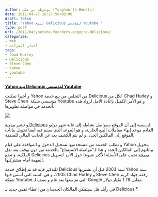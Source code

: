 ```yaml
---
author: يوغرطة بن علي (Youghourta Benali)
date: 2011-04-27 18:27:50+00:00
draft: false
title: 'Yahoo تبيع Delicious لمؤسسي Youtube '
type: post
url: /2011/04/youtube-founders-acquire-delicious/
categories:
- Web
- أخبار الشركات
tags:
- Chad Hurley
- Delicious
- Steve Chen
- Yahoo
- youtube
---
```


[**Yahoo تبيع Delicious لمؤسسي Youtube**](https://www.it-scoop.com/2011/04/youtube-founders-acquire-delicious)


و أخيرا تمكنت Yahoo من التخلص من بيع خدمة Delicious لكل من  Chad Hurley و Steve Chen  مؤسسي شبكة Youtube و هو الأمر الكفيل بإعادة الأمل لرواد هذه الخدمة في مواصلة تطويرها.

[![](https://www.it-scoop.com/wp-content/uploads/2011/04/delicious-logo.jpg)
](https://www.it-scoop.com/2011/04/youtube-founders-acquire-delicious)

و تشير [مدونة Delicious](http://blog.delicious.com/) الرسمية إلى أن الموقع سيواصل نشاطه إلى غاية شهر يوليو القادم موعد إنهاء معاملات البيع الجارية، و هو الموعد الذي سيتم فيه أيضا تحويل بيانات الموقع إلى المالكين الجدد. و لم يتم الكشف بعد عن الجانب المالي للصفقة.

و تطلب الخدمة من مستخدميها تسجيل الدخول و الموافقة على قيام Yahoo بتحويل بياناتهم إلى المالكين الجدد و هذا لـ"مواصلة الاستمتاع" بالخدمة من دون توقف بعد نقل الملكية، و تضع Delicious [صفحة](http://www.delicious.com/help/transition) تجيب على الأسئلة الأكثر شيوعا حول الأمر لتسهيل المهمة أمام مشتركيها.

للتذكير فإنه قد تم إطلاق خدمة Delicious سنة 2003 قبل أن تشتريها Yahoo سنة 2005، و هي السنة التي أسس فيها Chad Hurley و Steve Chen رفقة جواد كريم شبكة Youtube التي تم بيعها بعد عام و نصف لـ Google مقابل 1.76 مليار دولار.

في رأيك هل سيتمكن المالكان الجديدان من إعطاء نفس جديد لـ Delicious ؟




